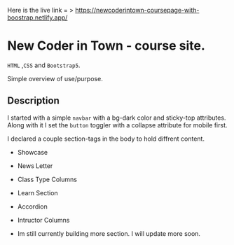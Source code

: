 Here is the live link = > https://newcoderintown-coursepage-with-boostrap.netlify.app/

# New Coder in Town - course site.

 `HTML` ,`CSS` and `Bootstrap5`.

Simple overview of use/purpose.

## Description 

I started with a simple `navbar` with a bg-dark color and sticky-top attributes. Along with it
I set the `button` toggler with a collapse attribute for mobile first. 

I declared a couple section-tags in the body to hold diffrent content.

* Showcase
* News Letter
* Class Type Columns
* Learn Section
* Accordion
* Intructor Columns

* Im still currently building more section. I will update more soon.
              

 
   
  
  
